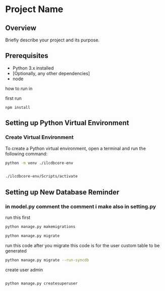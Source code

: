# Project Name

## Overview

Briefly describe your project and its purpose.

## Prerequisites

- Python 3.x installed
- [Optionally, any other dependencies]
- node

how to run in 


first run 

```
npm install

```
## Setting up Python Virtual Environment

### Create Virtual Environment

To create a Python virtual environment, open a terminal and run the following command:

```bash
python -m venv ./ilcdbcore-env


./ilcdbcore-env/Scripts/activate

```

## Setting up New Database Reminder

### in model.py comment the comment i make also in setting.py

run this first

```bash
python manage.py makemigrations

python manage.py migrate
```

run this code after you migrate
this code is for the user custom table to be generated

```bash
python manage.py migrate --run-syncdb

```

create user admin

```bash

python manage.py createsuperuser     

```
